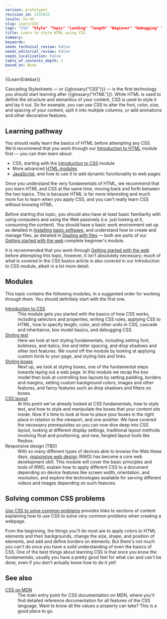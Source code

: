 ```yaml
---
version: prototype1
revision_id: 1331815
locale: en-US
slug: Learn/CSS
tags: "CSS" "Style" "Topic" "Landing" "length" "Beginner" "Debugging" "NeedsContent" "specificity" "CodingScripting"
title: Learn to style HTML using CSS
summary: 
keywords: 
needs_technical_review: False
needs_editorial_review: False
needs_localization: False
table_of_contents_depth: 1
based_on: None
---
```

<div>{{LearnSidebar}}</div>

<p class="summary">Cascading Stylesheets — or {{glossary("CSS")}} — is the first technology you should start learning after {{glossary("HTML")}}. While HTML is used to define the structure and semantics of your content, CSS is used to style it and lay it out. So for example, you can use CSS to alter the font, color, size, and spacing of your content, split it into multiple columns, or add animations and other decorative features.</p>

<h2 id="Learning_pathway">Learning pathway</h2>

<p>You should really learn the basics of HTML before attempting any CSS. We'd recommend that you work through our <a href="/en-US/docs/Learn/HTML/Introduction_to_HTML">Introduction to HTML</a> module first — you can then learn about:</p>

<ul>
 <li>CSS, starting with the <a href="/en-US/docs/Learn/CSS/Introduction_to_CSS">Introduction to CSS</a> module</li>
 <li>More advanced <a href="/en-US/Learn/HTML#Modules">HTML modules</a></li>
 <li><a href="/en-US/docs/Learn/JavaScript">JavaScript</a>, and how to use it to add dynamic functionality to web pages</li>
</ul>

<p>Once you understand the very fundamentals of HTML, we recommend that you learn HTML and CSS at the same time, moving back and forth between the two topics. This is because HTML is far more interesting and much more fun to learn when you apply CSS, and you can't really learn CSS without knowing HTML.</p>

<p>Before starting this topic, you should also have at least basic familiarity with using computers and using the Web passively (i.e. just looking at it, consuming the content). You should have a basic work environment set up as detailed in <a href="/en-US/docs/Learn/Getting_started_with_the_web/Installing_basic_software">Installing basic software</a>, and understand how to create and manage files, as detailed in <a href="/en-US/docs/Learn/Getting_started_with_the_web/Dealing_with_files">Dealing with files</a> — both are parts of our <a href="/en-US/docs/Learn/Getting_started_with_the_web">Getting started with the web</a> complete beginner's module.</p>

<p>It is recommended that you work through <a href="/en-US/docs/Learn/Getting_started_with_the_web">Getting started with the web</a> before attempting this topic, however, it isn't absolutely necessary; much of what is covered in the CSS basics article is also covered in our Introduction to CSS module, albeit in a lot more detail.</p>

<h2 id="Modules">Modules</h2>

<p>This topic contains the following modules, in a suggested order for working through them. You should definitely start with the first one.</p>

<dl>
 <dt><a href="/en-US/docs/Learn/CSS/Introduction_to_CSS">Introduction to CSS</a></dt>
 <dd>This module gets you started with the basics of how CSS works, including selectors and properties, writing CSS rules, applying CSS to HTML, how to specify length, color, and other units in CSS, cascade and inheritance, box model basics, and debugging CSS.</dd>
 <dt><a href="/en-US/docs/Learn/CSS/Styling_text">Styling text</a></dt>
 <dd>Here we look at text styling fundamentals, including setting font, boldness, and italics, line and letter spacing, and drop shadows and other text features. We round off the module by looking at applying custom fonts to your page, and styling lists and links.</dd>
 <dt><a href="/en-US/docs/Learn/CSS/Styling_boxes">Styling boxes</a></dt>
 <dd>Next up, we look at styling boxes, one of the fundamental steps towards laying out a web page. In this module we recap the box model then look at controlling box layouts by setting padding, borders and margins, setting custom background colors, images and other features, and fancy features such as drop shadows and filters on boxes.</dd>
 <dt><a href="/en-US/docs/Learn/CSS/CSS_layout">CSS layout</a></dt>
 <dd>At this point we've already looked at CSS fundamentals, how to style text, and how to style and manipulate the boxes that your content sits inside. Now it's time to look at how to place your boxes in the right place in relation to the viewport, and one another. We have covered the necessary prerequisites so you can now dive deep into CSS layout, looking at different display settings, traditional layout methods involving float and positioning, and new, fangled layout tools like flexbox.</dd>
 <dt>Responsive design (TBD)</dt>
 <dd>With so many different types of devices able to browse the Web these days, <a href="/en-US/docs/Web/Guide/Responsive_design">responsive web design</a> (RWD) has become a core web development skill. This module will cover the basic principles and tools of RWD, explain how to apply different CSS to a document depending on device features like screen width, orientation, and resolution, and explore the technologies available for serving different videos and images depending on such features.</dd>
</dl>

<h2 id="Solving_common_CSS_problems">Solving common CSS problems</h2>

<p><a href="/en-US/docs/Learn/CSS/Howto">Use CSS to solve common problems</a> provides links to sections of content explaining how to use CSS to solve very common problems when creating a webpage.</p>

<p>From the beginning, the things you'll do most are to apply colors to HTML elements and their backgrounds, change the size, shape, and position of elements, and add and define borders on elements. But there's not much you can't do once you have a solid understanding of even the basics of CSS. One of the best things about learning CSS is that once you know the fundamentals, usually you have a pretty good feel for what can and can't be done, even if you don't actually know how to do it yet!</p>

<h2 id="See_also">See also</h2>

<dl>
 <dt><a href="/en-US/docs/Web/CSS">CSS on MDN</a></dt>
 <dd>The main entry point for CSS documentation on MDN, where you'll find detailed reference documentation for all features of the CSS language. Want to know all the values a property can take? This is a good place to go.</dd>
</dl>

